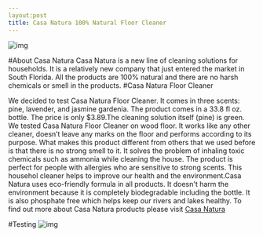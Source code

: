 ```yaml
---
layout:post
title: Casa Natura 100% Natural Floor Cleaner 
---
```

![img](http://casanaturaproducts.com/wp-content/uploads/2014/07/Gardenia1200X480-1024x409.jpg)

#About Casa Natura
Casa Natura is a new line of cleaning solutions for households. It is a relatively new company that just entered the market in South Florida. All the products are 100% natural and there are no harsh chemicals or smell in the products. 
#Casa Natura Floor Cleaner

We decided to test Casa Natura Floor Cleaner. It comes in three scents: pine, lavender, and jasmine gardenia. The product comes in a 33.8 fl oz. bottle. The price is only $3.89.The cleaning solution itself (pine) is green. We tested Casa Natura Floor Cleaner on wood floor. It works like any other cleaner, doesn’t leave any marks on the floor and performs according to its purpose. What makes this product different from others that we used before is that there is no strong smell to it. It solves the problem of inhaling toxic chemicals such as ammonia while cleaning the house. The product is perfect for people with allergies who are sensitive to strong scents. This househol cleaner helps to improve our health and the environment.Casa Natura uses eco-friendly formula in all  products. It doesn't harm the environment because it is completely biodegradable including the bottle. It is also phosphate free which helps keep our rivers and lakes healthy. To find out more about Casa Natura products please visit [Casa Natura](http://casanaturaproducts.com/)

#Testing
![img](https://farm9.staticflickr.com/8594/16457136178_e327fa92b1_b.jpg)
